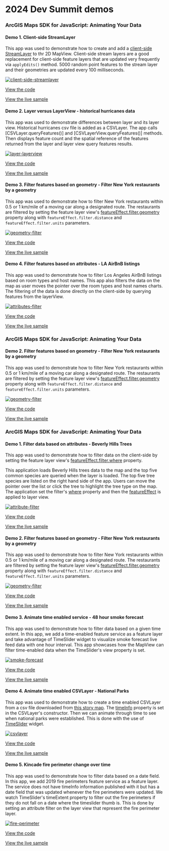 # 2024 Dev Summit demos

### ArcGIS Maps SDK for JavaScript: Animating Your Data​

#### Demo 1. Client-side StreamLayer

This app was used to demonstrate how to create and add a [client-side StreamLayer](https://developers.arcgis.com/javascript/latest/api-reference/esri-layers-StreamLayer.html#clientside-streamlayer) to thr 2D MapView. Client-side stream layers are a good replacement for client-side feature layers that are updated very frequently via `applyEdits()` method. 5000 random point features to the stream layer and their geometries are updated every 100 milliseconds.

[![client-side-streamlayer](https://github.com/ubatsukh/arcgis-js-api-demos/blob/master/devsummit2024/images/client-side-streamlayer.gif)](https://ubatsukh.github.io/arcgis-js-api-demos/devsummit2024/clientside-streamlayer.html)

[View the code](https://github.com/ubatsukh/arcgis-js-api-demos/blob/master/devsummit2024/clientside-streamlayer.html)

[View the live sample](https://ubatsukh.github.io/arcgis-js-api-demos/devsummit2024/clientside-streamlayer.html)

#### Demo 2. Layer versus LayerView - historical hurricanes data

This app was used to demonstrate differences between layer and its layer view. Historical hurricanes csv file is added as a CSVLayer. The app calls [CSVLayer.queryFeatures()] and [CSVLayerView.queryFeatures()] methods. Then displays feature count and the spatial reference of the features returned from the layer and layer view query features results.

[![layer-layerview](https://github.com/ubatsukh/arcgis-js-api-demos/blob/master/devsummit2024/images/layer-vs-layerview.gif)](https://ubatsukh.github.io/arcgis-js-api-demos/devsummit2024/layer-vs-layerview.html)

[View the code](https://github.com/ubatsukh/arcgis-js-api-demos/blob/master/devsummit2024/layer-vs-layerview.html)

[View the live sample](https://ubatsukh.github.io/arcgis-js-api-demos/devsummit2024/layer-vs-layerview.html)

#### Demo 3. Filter features based on geometry -  Filter New York restaurants by a geometry

This app was used to demonstrate how to filter New York restaurants within 0.5 or 1 km/mile of a moving car along a designated route. The restaurants are filtered by setting the feature layer view's [featureEffect.filter.geometry](https://developers.arcgis.com/javascript/latest/api-reference/esri-layers-support-FeatureFilter.html) property along with `featureEffect.filter.distance` and `featureEffect.filter.units` parameters.

[![geometry-filter](https://github.com/ubatsukh/arcgis-js-api-demos/blob/master/devsummit2024/images/nyc-restaraunts-filter.gif)](https://ubatsukh.github.io/arcgis-js-api-demos/devsummit2024/filter-restaurants.html)

[View the code](https://github.com/ubatsukh/arcgis-js-api-demos/blob/master/devsummit2024/filter-restaurants.html)

[View the live sample](https://ubatsukh.github.io/arcgis-js-api-demos/devsummit2024/filter-restaurants.html)

#### Demo 4. Filter features based on attributes -  LA AirBnB listings

This app was used to demonstrate how to filter Los Angeles AirBnB listings based on room types and host names. This app also filters the data on the map as user moves the pointer over the room types and host names charts. The filtering of the data is done directly on the client-side by querying features from the layerView.

[![attributes-filter](https://github.com/ubatsukh/arcgis-js-api-demos/blob/master/devsummit2024/images/la-airbnb-listings.gif)](https://ubatsukh.github.io/arcgis-js-api-demos/devsummit2024/la-airbnb-listings.html)

[View the code](https://github.com/ubatsukh/arcgis-js-api-demos/blob/master/devsummit2024/la-airbnb-listings.html)

[View the live sample](https://ubatsukh.github.io/arcgis-js-api-demos/devsummit2024/la-airbnb-listings.html)

### ArcGIS Maps SDK for JavaScript: Animating Your Data​

#### Demo 2. Filter features based on geometry -  Filter New York restaurants by a geometry

This app was used to demonstrate how to filter New York restaurants within 0.5 or 1 km/mile of a moving car along a designated route. The restaurants are filtered by setting the feature layer view's [featureEffect.filter.geometry](https://developers.arcgis.com/javascript/latest/api-reference/esri-layers-support-FeatureFilter.html) property along with `featureEffect.filter.distance` and `featureEffect.filter.units` parameters.

[![geometry-filter](https://github.com/ubatsukh/arcgis-js-api-demos/blob/master/devsummit2024/images/nyc-restaraunts-filter.gif)](https://ubatsukh.github.io/arcgis-js-api-demos/devsummit2024/filter-restaurants.html)

[View the code](https://github.com/ubatsukh/arcgis-js-api-demos/blob/master/devsummit2024/filter-restaurants.html)

[View the live sample](https://ubatsukh.github.io/arcgis-js-api-demos/devsummit2024/filter-restaurants.html)

### ArcGIS Maps SDK for JavaScript: Animating Your Data​

#### Demo 1. Filter data based on attributes - Beverly Hills Trees

This app was used to demonstrate how to filter data on the client-side by setting the feature layer view's [featureEffect.filter.where](https://developers.arcgis.com/javascript/latest/api-reference/esri-layers-support-FeatureFilter.html) property.

This application loads Beverly Hills trees data to the map and the top five common species are queried when the layer is loaded. The top five tree species are listed on the right hand side of the app. Users can move the pointer over the list or click the tree to highlight the tree type on the map. The application set the filter's [where](https://developers.arcgis.com/javascript/latest/api-reference/esri-layers-support-FeatureFilter.html#where) property and then the [featureEffect](https://developers.arcgis.com/javascript/latest/api-reference/esri-views-layers-FeatureLayerView.html#featureEffect) is applied to layer view.

[![attribute-filter](https://github.com/ubatsukh/arcgis-js-api-demos/blob/master/devsummit2024/images/beverly-hills-trees.gif)](https://ubatsukh.github.io/arcgis-js-api-demos/devsummit2024/beverly-hills-trees.html)

[View the code](https://github.com/ubatsukh/arcgis-js-api-demos/blob/master/devsummit2024/beverly-hills-trees.html)

[View the live sample](https://ubatsukh.github.io/arcgis-js-api-demos/devsummit2024/beverly-hills-trees.html)

#### Demo 2. Filter features based on geometry -  Filter New York restaurants by a geometry

This app was used to demonstrate how to filter New York restaurants within 0.5 or 1 km/mile of a moving car along a designated route. The restaurants are filtered by setting the feature layer view's [featureEffect.filter.geometry](https://developers.arcgis.com/javascript/latest/api-reference/esri-layers-support-FeatureFilter.html) property along with `featureEffect.filter.distance` and `featureEffect.filter.units` parameters.

[![geometry-filter](https://github.com/ubatsukh/arcgis-js-api-demos/blob/master/devsummit2024/images/nyc-restaraunts-filter.gif)](https://ubatsukh.github.io/arcgis-js-api-demos/devsummit2024/filter-restaurants.html)

[View the code](https://github.com/ubatsukh/arcgis-js-api-demos/blob/master/devsummit2024/filter-restaurants.html)

[View the live sample](https://ubatsukh.github.io/arcgis-js-api-demos/devsummit2024/filter-restaurants.html)

#### Demo 3. Animate time enabled service - 48 hour smoke forecast

This app was used to demonstrate how to filter data based on a given time extent. In this app, we add a time-enabled feature service as a feature layer and take advantage of TimeSlider widget to visualize smoke forecast live feed data with one hour interval. This app showcases how the MapView can filter time-enabled data when the TimeSlider's view property is set.

[![smoke-forecast](https://github.com/ubatsukh/arcgis-js-api-demos/blob/master/devsummit2024/images/wildfires-effect.gif)](https://ubatsukh.github.io/arcgis-js-api-demos/devsummit2024/wildfires-featureeffect.html)

[View the code](https://github.com/ubatsukh/arcgis-js-api-demos/blob/master/devsummit2024/wildfires-featureeffect.html)

[View the live sample](https://ubatsukh.github.io/arcgis-js-api-demos/devsummit2024/wildfires-featureeffect.html)

#### Demo 4. Animate time enabled CSVLayer - National Parks

This app was used to demonstrate how to create a time enabled CSVLayer from a csv file downloaded from [this story map](http://storymaps.esri.com/stories/2016/nps-centennial/). The [timeInfo](https://developers.arcgis.com/javascript/latest/api-reference/esri-layers-CSVLayer.html#timeInfo) property is set in the CSVLayer's constructor. Then we can animate through time to see when national parks were established. This is done with the use of [TimeSlider](https://developers.arcgis.com/javascript/latest/api-reference/esri-widgets-TimeSlider.html) widget.

[![csvlayer](https://github.com/ubatsukh/arcgis-js-api-demos/blob/master/devsummit2024/images/csv-national-parks.gif)](https://ubatsukh.github.io/arcgis-js-api-demos/devsummit2024/csvlayer-timeextent.html)

[View the code](https://github.com/ubatsukh/arcgis-js-api-demos/blob/master/devsummit2024/csvlayer-timeextent.html)

[View the live sample](https://ubatsukh.github.io/arcgis-js-api-demos/devsummit2024/csvlayer-timeextent.html)

#### Demo 5. Kincade fire perimeter change over time

This app was used to demonstrate how to filter data based on a date field. In this app, we add 2019 fire perimeters feature service as a feature layer. The service does not have timeInfo information published with it but has a date field that was updated whenever the fire perimeters were updated. We watch TimeSlider's timeExtent property to filter out the fire perimeters if they do not fall on a date where the timeslider thumb is. This is done by setting an attribute filter on the layer view that represent the fire perimeter layer.

[![fire-perimeter](https://github.com/ubatsukh/arcgis-js-api-demos/blob/master/devsummit2024/images/kincade-fire.gif)](https://ubatsukh.github.io/arcgis-js-api-demos/devsummit2024/kincade-fire-perimeters.html)

[View the code](https://github.com/ubatsukh/arcgis-js-api-demos/blob/master/devsummit2024/kincade-fire-perimeters.html)

[View the live sample](https://ubatsukh.github.io/arcgis-js-api-demos/devsummit2024/kincade-fire-perimeters.html)
